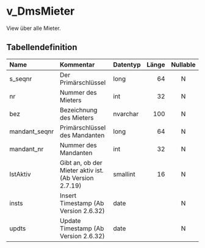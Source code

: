 # v_DmsMieter

View über alle Mieter.

## Tabellendefinition

| Name          | Kommentar                                             | Datentyp | Länge | Nullable |
| :------------ | :---------------------------------------------------- | :------- | ----: | :------: |
| s_seqnr       | Der Primärschlüssel                                   | long     |    64 |    N     |
| nr            | Nummer des Mieters                                    | int      |    32 |    N     |
| bez           | Bezeichnung des Mieters                               | nvarchar |   100 |    N     |
| mandant_seqnr | Primärschlüssel des Mandanten                         | long     |    64 |    N     |
| mandant_nr    | Nummer des Mandanten                                  | int      |    32 |    N     |
| IstAktiv      | Gibt an, ob der Mieter aktiv ist. (Ab Version 2.7.19) | smallint |    16 |    N     |
| insts         | Insert Timestamp (Ab Version 2.6.32)                  | date     |       |    N     |
| updts         | Update Timestamp (Ab Version 2.6.32)                  | date     |       |    N     |
